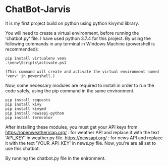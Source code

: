 # ChatBot-Jarvis
It is my first project build on python using python kivymd library.

You will need to create a virtual environment, before running the 'chatbot.py' file. 
I have used python 3.7.4 for this project.
By using the following commands in any terminal in Windows Machine (powershell is recommended):
    
    pip install virtualenv venv
    .\venv\Scripts\activate.ps1 
    
    (This command will create and activate the virtual environment named 'venv' in powershell.)
  
Now, some necessary modules are required to install in order to run the code safely, using the pip command in the same environment.
   
    pip install requests
    pip install kivy
    pip install kivymd
    pip install newsapi-python
    pip install termcolor
    
After installing these modules, you must get your API keys from 
    https://openweathermap.org/ : for weather API and replace it with the text 'API_KEY' in weather.py file.
    https://newsapi.org/        : for news API and replace it with the text 'YOUR_API_KEY' in news.py file.
Now, you're are all set to use this chatbot. 

By running the chatbot.py file in the enironment. 

